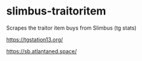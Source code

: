 # slimbus-traitoritem
Scrapes the traitor item buys from Slimbus (tg stats)

https://tgstation13.org/

https://sb.atlantaned.space/
